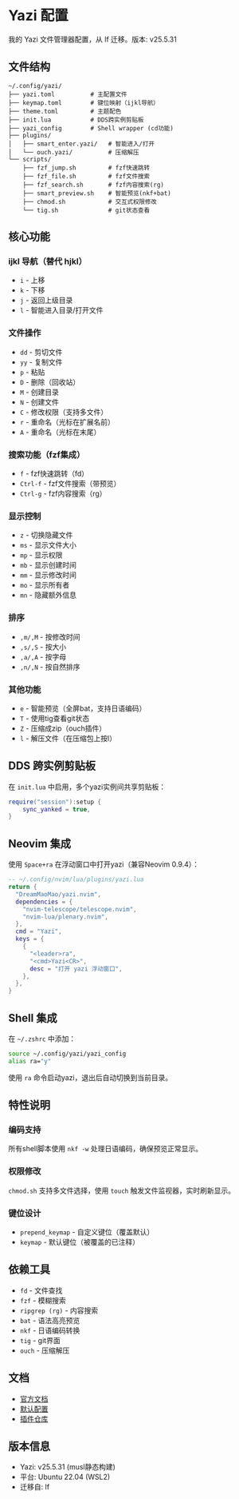 # Yazi 配置

我的 Yazi 文件管理器配置，从 lf 迁移。版本: v25.5.31

## 文件结构

```
~/.config/yazi/
├── yazi.toml          # 主配置文件
├── keymap.toml        # 键位映射（ijkl导航）
├── theme.toml         # 主题配色
├── init.lua           # DDS跨实例剪贴板
├── yazi_config        # Shell wrapper (cd功能)
├── plugins/
│   ├── smart_enter.yazi/   # 智能进入/打开
│   └── ouch.yazi/          # 压缩解压
└── scripts/
    ├── fzf_jump.sh         # fzf快速跳转
    ├── fzf_file.sh         # fzf文件搜索
    ├── fzf_search.sh       # fzf内容搜索(rg)
    ├── smart_preview.sh    # 智能预览(nkf+bat)
    ├── chmod.sh            # 交互式权限修改
    └── tig.sh              # git状态查看
```

## 核心功能

### ijkl 导航（替代 hjkl）
- `i` - 上移
- `k` - 下移
- `j` - 返回上级目录
- `l` - 智能进入目录/打开文件

### 文件操作
- `dd` - 剪切文件
- `yy` - 复制文件
- `p` - 粘贴
- `D` - 删除（回收站）
- `M` - 创建目录
- `N` - 创建文件
- `C` - 修改权限（支持多文件）
- `r` - 重命名（光标在扩展名前）
- `A` - 重命名（光标在末尾）

### 搜索功能（fzf集成）
- `f` - fzf快速跳转（fd）
- `Ctrl-f` - fzf文件搜索（带预览）
- `Ctrl-g` - fzf内容搜索（rg）

### 显示控制
- `z` - 切换隐藏文件
- `ms` - 显示文件大小
- `mp` - 显示权限
- `mb` - 显示创建时间
- `mm` - 显示修改时间
- `mo` - 显示所有者
- `mn` - 隐藏额外信息

### 排序
- `,m/,M` - 按修改时间
- `,s/,S` - 按大小
- `,a/,A` - 按字母
- `,n/,N` - 按自然排序

### 其他功能
- `e` - 智能预览（全屏bat，支持日语编码）
- `T` - 使用tig查看git状态
- `Z` - 压缩成zip（ouch插件）
- `l` - 解压文件（在压缩包上按l）

## DDS 跨实例剪贴板

在 `init.lua` 中启用，多个yazi实例间共享剪贴板：

```lua
require("session"):setup {
	sync_yanked = true,
}
```

## Neovim 集成

使用 `Space+ra` 在浮动窗口中打开yazi（兼容Neovim 0.9.4）：

```lua
-- ~/.config/nvim/lua/plugins/yazi.lua
return {
  "DreamMaoMao/yazi.nvim",
  dependencies = {
    "nvim-telescope/telescope.nvim",
    "nvim-lua/plenary.nvim",
  },
  cmd = "Yazi",
  keys = {
    {
      "<leader>ra",
      "<cmd>Yazi<CR>",
      desc = "打开 yazi 浮动窗口",
    },
  },
}
```

## Shell 集成

在 `~/.zshrc` 中添加：

```bash
source ~/.config/yazi/yazi_config
alias ra="y"
```

使用 `ra` 命令启动yazi，退出后自动切换到当前目录。

## 特性说明

### 编码支持
所有shell脚本使用 `nkf -w` 处理日语编码，确保预览正常显示。

### 权限修改
`chmod.sh` 支持多文件选择，使用 `touch` 触发文件监视器，实时刷新显示。

### 键位设计
- `prepend_keymap` - 自定义键位（覆盖默认）
- `keymap` - 默认键位（被覆盖的已注释）

## 依赖工具

- `fd` - 文件查找
- `fzf` - 模糊搜索
- `ripgrep (rg)` - 内容搜索
- `bat` - 语法高亮预览
- `nkf` - 日语编码转换
- `tig` - git界面
- `ouch` - 压缩解压

## 文档

- [官方文档](https://yazi-rs.github.io/docs/)
- [默认配置](https://github.com/sxyazi/yazi/tree/shipped/yazi-config/preset)
- [插件仓库](https://github.com/yazi-rs/plugins)

## 版本信息

- Yazi: v25.5.31 (musl静态构建)
- 平台: Ubuntu 22.04 (WSL2)
- 迁移自: lf
